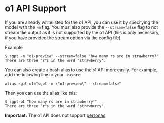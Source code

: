 # o1 API Support

If you are already whitelisted for the o1 API, you can use it by specifying the model with the `-m` flag. You must also
provide the `--stream=false` flag to not stream the output as it is not supported by the o1 API (this is only necessary,
if you have provided the stream option via the config file).

Example:

```shell
$ sgpt -m "o1-preview" --stream=false "how many rs are in strawberry?"
There are three "r"s in the word "strawberry".
```

You can also create a bash alias to use the o1 API more easily. For example, add the following line to your `.bashrc`:

```shell
alias sgpt-o1="sgpt -m \"o1-preview\" --stream=false"
```

Then you can use the alias like this:

```shell
$ sgpt-o1 "how many rs are in strawberry?"
There are three "r"s in the word "strawberry".
```

**Important:** The o1 API does not support [personas](personas.md)
